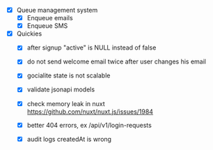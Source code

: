 - [x] Queue management system
    - [x] Enqueue emails
    - [x] Enqueue SMS

- [x] Quickies
    - [x] after signup "active" is NULL instead of false
    - [x] do not send welcome email twice after user changes his email
    - [x] gocialite state is not scalable
    - [x] validate jsonapi models
    - [x] check memory leak in nuxt https://github.com/nuxt/nuxt.js/issues/1984
    - [x] better 404 errors, ex /api/v1/login-requests
    - [x] audit logs createdAt is wrong

